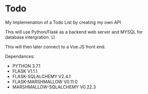 # Todo
My Implemenation of a Todo List by creating my own API

This will use Python/Flask as a backend web server and MYSQL for database intergration. &#9745;

This will then later connect to a Vue.JS front end.

Dependances:
- PYTHON 3.7.1
- FLASK V1.1.1
- FLASK-SQLALCHEMY V2.4.1
- FLASK-MARSHMALLOW V0.11.0
- MARSHMALLOW-SQLALCHEMY V0.22.3